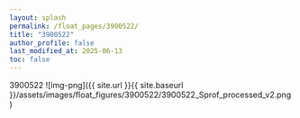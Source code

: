 ```yaml
---
layout: splash
permalink: /float_pages/3900522/
title: "3900522"
author_profile: false
last_modified_at: 2025-06-13
toc: false
---
```

 
3900522
![img-png]({{ site.url }}{{ site.baseurl }}/assets/images/float_figures/3900522/3900522_Sprof_processed_v2.png)